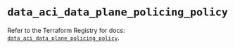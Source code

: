 # `data_aci_data_plane_policing_policy`

Refer to the Terraform Registry for docs: [`data_aci_data_plane_policing_policy`](https://registry.terraform.io/providers/ciscodevnet/aci/2.17.0/docs/data-sources/data_plane_policing_policy).
